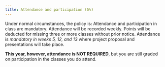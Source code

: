 ```yaml
---
title: Attendance and participation (5%)
---
```


Under normal circumstances, the policy is: Attendance and participation in class are mandatory. Attendance will be recorded weekly. Points will be deducted for missing three or more classes without prior notice. Attendance is *mandatory in weeks 5, 12, and 13* where project proposal and presentations will take place. 

**This year, however, attendance is NOT REQUIRED**, but you are still graded on participation in the classes you do attend. 